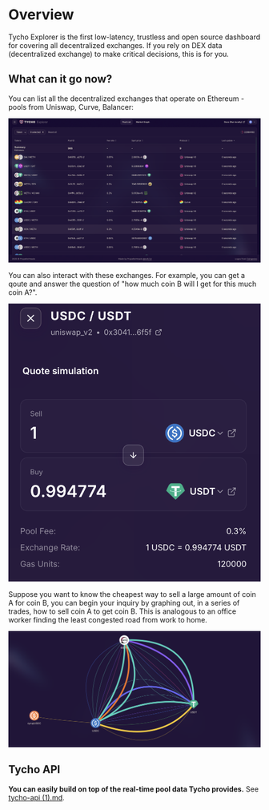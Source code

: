 # Overview

Tycho Explorer is the first low-latency, trustless and open source dashboard for covering all decentralized exchanges. If you rely on DEX data (decentralized exchange) to make critical decisions, this is for you.

## What can it go now?

You can list all the decentralized exchanges that operate on Ethereum - pools from Uniswap, Curve, Balancer:

![List view](list-view.png)

You can also interact with these exchanges. For example, you can get a qoute and answer the question of "how much coin B will I get for this much coin A?".

![Quote simulation](quote-simulation.png)

Suppose you want to know the cheapest way to sell a large amount of coin A for coin B, you can begin your inquiry by graphing out, in a series of trades, how to sell coin A to get coin B. This is analogous to an office worker finding the least congested road from work to home.

![Graph view](graph.png)

## Tycho API

**You can easily build on top of the real-time pool data Tycho provides.** See  [tycho-api (1).md](<tycho-api (1).md> "mention").
